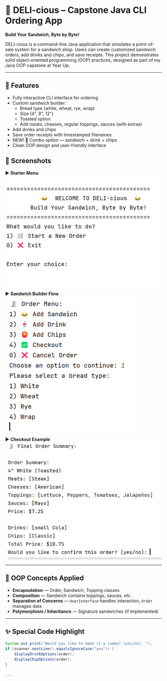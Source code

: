 # 🥪 DELI-cious – Capstone Java CLI Ordering App

**Build Your Sandwich, Byte by Byte!**

DELI-cious is a command-line Java application that simulates a point-of-sale system for a sandwich shop. Users can create customized sandwich orders, add drinks and chips, and save receipts. This project demonstrates solid object-oriented programming (OOP) practices, designed as part of my Java OOP capstone at Year Up.

---

## 🚀 Features

- Fully interactive CLI interface for ordering
- Custom sandwich builder:
  - Bread type (white, wheat, rye, wrap)
  - Size (4", 8", 12")
  - Toasted option
  - Add meats, cheeses, regular toppings, sauces (with extras)
- Add drinks and chips
- Save order receipts with timestamped filenames
- NEW! 🧃 Combo option — sandwich + drink + chips
- Clean OOP design and user-friendly interface

## 📸 Screenshots

▶ **Starter Menu**  
![Starter Menu](images/StarterMenu.png)

▶ **Sandwich Builder Flow**  
![Sandwich Builder](images/Sandwich.png)

▶ **Checkout Example**  
![Checkout](images/Checkout.png)

---

## 🧠 OOP Concepts Applied

- **Encapsulation** — Order, Sandwich, Topping classes
- **Composition** — Sandwich contains toppings, sauces, etc.
- **Separation of Concerns** — `UserInterface` handles interaction, `Order` manages data
- **Polymorphism / Inheritance** — Signature sandwiches (if implemented)

---

## ✨ Special Code Highlight

```java
System.out.print("Would you like to make it a combo? (yes/no): ");
if (scanner.nextLine().equalsIgnoreCase("yes")) {
    displayDrinkOptions(order);
    displayChipOptions(order);
}

---
